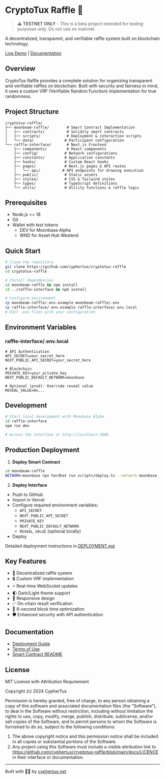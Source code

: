 # CryptoTux Raffle 🎲

> ⚠️ **TESTNET ONLY** - This is a beta project intended for testing purposes only. Do not use on mainnet.

A decentralized, transparent, and verifiable raffle system built on blockchain technology.

[Live Demo](https://raffle.cyphertux.net) | [Documentation](https://github.com/cyphertux/cryptotux-raffle/tree/main/docs)

## Overview

CryptoTux Raffle provides a complete solution for organizing transparent and verifiable raffles on blockchain. Built with security and fairness in mind, it uses a custom VRF (Verifiable Random Function) implementation for true randomness.

## Project Structure
```
cryptotux-raffle/
├── moonbeam-raffle/        # Smart Contract Implementation
│   ├── contracts/          # Solidity smart contracts
│   ├── scripts/            # Deployment & interaction scripts
│   └── data/              # Participant configuration
└── raffle-interface/       # Next.js Frontend
    ├── components/         # React components
    ├── config/            # Network configurations
    ├── constants/         # Application constants
    ├── hooks/             # Custom React hooks
    ├── pages/             # Next.js pages & API routes
    │   └── api/          # API endpoints for drawing execution
    ├── public/            # Static assets
    ├── styles/            # CSS & Tailwind styles
    ├── types/             # TypeScript definitions
    └── utils/             # Utility functions & raffle logic
```

## Prerequisites

- Node.js >= 18
- Git
- Wallet with test tokens
  - DEV for Moonbase Alpha
  - WND for Asset Hub Westend

## Quick Start

```bash
# Clone the repository
git clone https://github.com/cyphertux/cryptotux-raffle
cd cryptotux-raffle

# Install dependencies
cd moonbeam-raffle && npm install
cd ../raffle-interface && npm install

# Configure environment
cp moonbeam-raffle/.env.example moonbeam-raffle/.env
cp raffle-interface/.env.example raffle-interface/.env.local
# Edit .env files with your configuration
```

## Environment Variables

### raffle-interface/.env.local
```env
# API Authentication
API_SECRET=your_secret_here
NEXT_PUBLIC_API_SECRET=your_secret_here

# Blockchain
PRIVATE_KEY=your_private_key
NEXT_PUBLIC_DEFAULT_NETWORK=moonbase

# Optional (prod): Override reveal value
REVEAL_VALUE=0x...
```

## Development

```bash
# Start local development with Moonbase Alpha
cd raffle-interface
npm run dev

# Access the interface at http://localhost:3000
```

## Production Deployment

1. **Deploy Smart Contract**
```bash
cd moonbeam-raffle
NETWORK=moonbase npx hardhat run scripts/deploy.ts --network moonbase
```

2. **Deploy Interface**
- Push to GitHub
- Import in Vercel
- Configure required environment variables:
  - `API_SECRET`
  - `NEXT_PUBLIC_API_SECRET`
  - `PRIVATE_KEY`
  - `NEXT_PUBLIC_DEFAULT_NETWORK`
  - `REVEAL_VALUE` (optional locally)
- Deploy

Detailed deployment instructions in [DEPLOYMENT.md](../docs/DEPLOYMENT.md)

## Key Features

- 🎲 Decentralized raffle system
- 🔒 Custom VRF implementation
- ⚡ Real-time WebSocket updates
- 🌓 Dark/Light theme support
- 📱 Responsive design
- ✅ On-chain result verification
- 🔄 6-second block time optimization
- 🛡️ Enhanced security with API authentication

## Documentation

- [Deployment Guide](../docs/DEPLOYMENT.md)
- [Terms of Use](./TERMS.md)
- [Smart Contract README](../moonbeam-raffle/README.md)

## License

MIT License with Attribution Requirement

Copyright (c) 2024 CypherTux

Permission is hereby granted, free of charge, to any person obtaining a copy of this software and associated documentation files (the "Software"), to deal in the Software without restriction, including without limitation the rights to use, copy, modify, merge, publish, distribute, sublicense, and/or sell copies of the Software, and to permit persons to whom the Software is furnished to do so, subject to the following conditions:

1. The above copyright notice and this permission notice shall be included in all copies or substantial portions of the Software.
2. Any project using this Software must include a visible attribution link to https://github.com/cyphertux/cryptotux-raffle/blob/main/docs/LICENCE in their interface or documentation.

---

Built with 🏴‍☠️ by [cyphertux.net](https://cyphertux.net)

